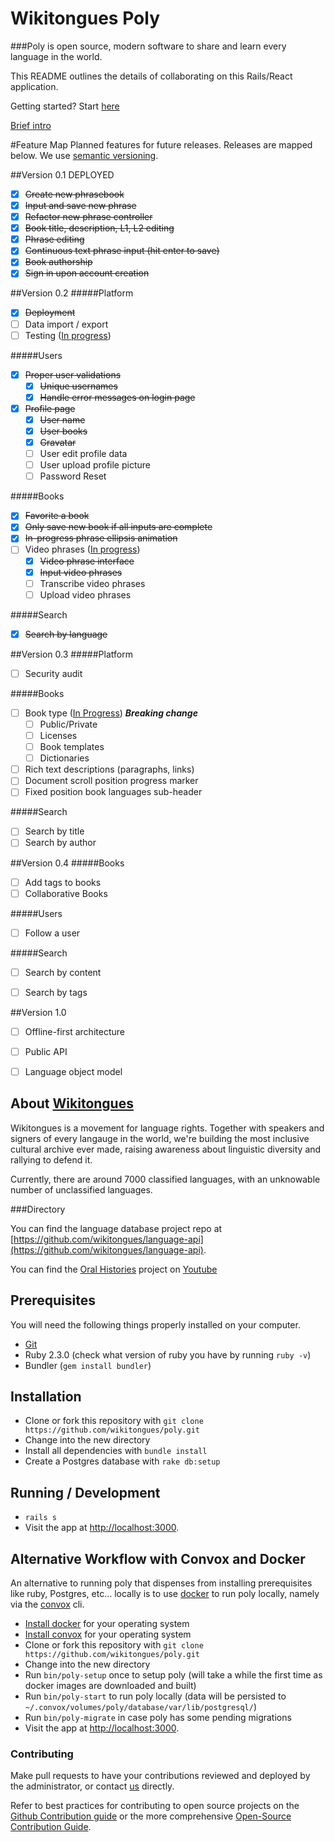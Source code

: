 # Wikitongues Poly

###Poly is open source, modern software to share and learn every language in the world.

This README outlines the details of collaborating on this Rails/React application.

Getting started? Start [here](#prerequisites)

[Brief intro](https://youtu.be/TgTn8HlUVZo)

#Feature Map
Planned features for future releases. Releases are mapped below. We use [semantic versioning](http://semver.org/).

##Version 0.1 DEPLOYED
- [x] ~~Create new phrasebook~~
- [x] ~~Input and save new phrase~~
- [x] ~~Refactor new phrase controller~~
- [x] ~~Book title, description, L1, L2 editing~~
- [x] ~~Phrase editing~~
- [x] ~~Continuous text phrase input (hit enter to save)~~
- [x] ~~Book authorship~~
- [x] ~~Sign in upon account creation~~

##Version 0.2
#####Platform
- [x] ~~Deployment~~
- [ ] Data import / export
- [ ] Testing ([In progress](https://github.com/wikitongues/poly/tree/79-improve-unit-test-coverage))

#####Users
- [x] ~~Proper user validations~~
  - [x] ~~Unique usernames~~
  - [x] ~~Handle error messages on login page~~
- [x] ~~Profile page~~
  - [x] ~~User name~~
  - [x] ~~User books~~
  - [x] ~~Gravatar~~
  - [ ] User edit profile data
  - [ ] User upload profile picture
  - [ ] Password Reset

#####Books
- [x] ~~Favorite a book~~
- [x] ~~Only save new book if all inputs are complete~~
- [x] ~~In-progress phrase ellipsis animation~~
- [ ] Video phrases ([In progress](https://github.com/wikitongues/poly/tree/video-comp-ben))
  - [x] ~~Video phrase interface~~
  - [x] ~~Input video phrases~~
  - [ ] Transcribe video phrases
  - [ ] Upload video phrases

#####Search
- [x] ~~Search by language~~

##Version  0.3
#####Platform
- [ ] Security audit

#####Books
- [ ] Book type ([In Progress](https://github.com/wikitongues/poly/tree/draft-books)) ***Breaking change***
  - [ ] Public/Private
  - [ ] Licenses
  - [ ] Book templates
  - [ ] Dictionaries
- [ ] Rich text descriptions (paragraphs, links)
- [ ] Document scroll position progress marker
- [ ] Fixed position book languages sub-header

#####Search
- [ ] Search by title
- [ ] Search by author

##Version 0.4
#####Books
- [ ] Add tags to books
- [ ] Collaborative Books

#####Users
- [ ] Follow a user

#####Search
- [ ] Search by content
- [ ] Search by tags


##Version 1.0
- [ ] Offline-first architecture
- [ ] Public API
- [ ] Language object model


## About [Wikitongues](www.wikitongues.org)
Wikitongues is a movement for language rights.
Together with speakers and signers of every langauge in the world, we're building the most inclusive cultural archive ever made, raising awareness about linguistic diversity and rallying to defend it.

Currently, there are around 7000 classified languages, with an unknowable number of unclassified languages.


<!-- ### Community -->
<!-- Join us on our open [Slack](http://wikitongues-slack.herokuapp.com/) channel. -->

###Directory


You can find the language database project repo at [https://github.com/wikitongues/language-api](https://github.com/wikitongues/language-api).

You can find the [Oral Histories](https://youtube.com/wikitongues) project on [Youtube](https://youtube.com/wikitongues)



## Prerequisites
You will need the following things properly installed on your computer.

* [Git](http://git-scm.com/)
* Ruby 2.3.0 (check what version of ruby you have by running `ruby -v`)
* Bundler (`gem install bundler`)

## Installation
* Clone or fork this repository with `git clone https://github.com/wikitongues/poly.git`
* Change into the new directory
* Install all dependencies with `bundle install`
* Create a Postgres database with `rake db:setup`

## Running / Development
* `rails s`
* Visit the app at [http://localhost:3000](http://localhost:3000).

## Alternative Workflow with Convox and Docker

An alternative to running poly that dispenses from installing prerequisites like ruby, Postgres, etc... locally is to use [docker](https://www.docker.com/) to run poly locally, namely via the [convox](https://convox.com/) cli.

* [Install docker](https://www.docker.com/products/docker) for your operating system
* [Install convox](https://dl.equinox.io/convox/convox/stable) for your operating system
* Clone or fork this repository with `git clone https://github.com/wikitongues/poly.git`
* Change into the new directory
* Run `bin/poly-setup` once to setup poly (will take a while the first time as docker images are downloaded and built)
* Run `bin/poly-start` to run poly locally (data will be persisted to `~/.convox/volumes/poly/database/var/lib/postgresql/`)
* Run `bin/poly-migrate` in case poly has some pending migrations
* Visit the app at [http://localhost:3000](http://localhost:3000).

### Contributing

Make pull requests to have your contributions reviewed and deployed by the administrator, or contact [us](https://github.com/FredericoAndrade) directly.

Refer to best practices for contributing to open source projects on the [Github Contribution guide](https://guides.github.com/activities/contributing-to-open-source/) or the more comprehensive [Open-Source Contribution Guide](http://www.contribution-guide.org/).
